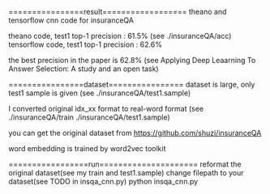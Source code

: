 
================result==================
theano and tensorflow cnn code for insuranceQA

theano code, test1 top-1 precision : 61.5% (see ./insuranceQA/acc)
tensorflow code, test1 top-1 precision : 62.6%

the best precision in the paper is 62.8% (see Applying Deep Leaarning To Answer Selection: A study and an open task)

================dataset================
dataset is large, only test1 sample is given (see ./insuranceQA/test1.sample)

I converted original idx_xx format to real-word format (see ./insuranceQA/train ./insuranceQA/test1.sample)

you can get the original dataset from https://github.com/shuzi/insuranceQA

word embedding is trained by word2vec toolkit

=================run=====================
reformat the original dataset(see my train and test1.sample)
change filepath to your dataset(see TODO in insqa_cnn.py)
python insqa_cnn.py
